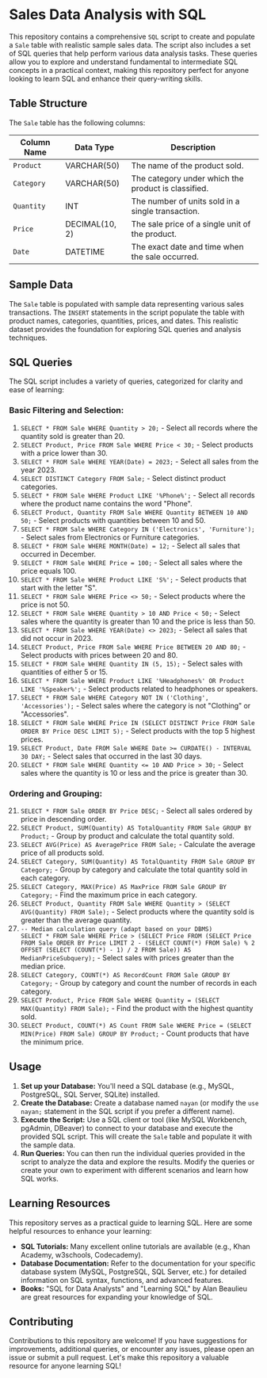  <h1>Sales Data Analysis with SQL</h1>

  <p>This repository contains a comprehensive <code>SQL</code> script to create and populate a <code>Sale</code> table with realistic sample sales data. The script also includes a set of SQL queries that help perform various data analysis tasks. These queries allow you to explore and understand fundamental to intermediate SQL concepts in a practical context, making this repository perfect for anyone looking to learn SQL and enhance their query-writing skills.</p>

  <h2>Table Structure</h2>
    <p>The <code>Sale</code> table has the following columns:</p>
    <table>
        <thead>
            <tr>
                <th>Column Name</th>
                <th>Data Type</th>
                <th>Description</th>
            </tr>
        </thead>
        <tbody>
            <tr>
                <td><code>Product</code></td>
                <td>VARCHAR(50)</td>
                <td>The name of the product sold.</td>
            </tr>
            <tr>
                <td><code>Category</code></td>
                <td>VARCHAR(50)</td>
                <td>The category under which the product is classified.</td>
            </tr>
            <tr>
                <td><code>Quantity</code></td>
                <td>INT</td>
                <td>The number of units sold in a single transaction.</td>
            </tr>
            <tr>
                <td><code>Price</code></td>
                <td>DECIMAL(10, 2)</td>
                <td>The sale price of a single unit of the product.</td>
            </tr>
            <tr>
                <td><code>Date</code></td>
                <td>DATETIME</td>
                <td>The exact date and time when the sale occurred.</td>
            </tr>
        </tbody>
    </table>
    <h2>Sample Data</h2>
    <p>The <code>Sale</code> table is populated with sample data representing various sales transactions. The <code>INSERT</code> statements in the script populate the table with product names, categories, quantities, prices, and dates. This realistic dataset provides the foundation for exploring SQL queries and analysis techniques.</p>
    <h2>SQL Queries</h2>
    <p>The SQL script includes a variety of queries, categorized for clarity and ease of learning:</p>
    <h3>Basic Filtering and Selection:</h3>
    <ol>
        <li><code>SELECT * FROM Sale WHERE Quantity > 20;</code> - Select all records where the quantity sold is greater than 20.</li>
        <li><code>SELECT Product, Price FROM Sale WHERE Price < 30;</code> - Select products with a price lower than 30.</li>
        <li><code>SELECT * FROM Sale WHERE YEAR(Date) = 2023;</code> - Select all sales from the year 2023.</li>
        <li><code>SELECT DISTINCT Category FROM Sale;</code> - Select distinct product categories.</li>
        <li><code>SELECT * FROM Sale WHERE Product LIKE '%Phone%';</code> - Select all records where the product name contains the word "Phone".</li>
        <li><code>SELECT Product, Quantity FROM Sale WHERE Quantity BETWEEN 10 AND 50;</code> - Select products with quantities between 10 and 50.</li>
        <li><code>SELECT * FROM Sale WHERE Category IN ('Electronics', 'Furniture');</code> - Select sales from Electronics or Furniture categories.</li>
        <li><code>SELECT * FROM Sale WHERE MONTH(Date) = 12;</code> - Select all sales that occurred in December.</li>
        <li><code>SELECT * FROM Sale WHERE Price = 100;</code> - Select all sales where the price equals 100.</li>
        <li><code>SELECT * FROM Sale WHERE Product LIKE 'S%';</code> - Select products that start with the letter "S".</li>
        <li><code>SELECT * FROM Sale WHERE Price <> 50;</code> - Select products where the price is not 50.</li>
        <li><code>SELECT * FROM Sale WHERE Quantity > 10 AND Price < 50;</code> - Select sales where the quantity is greater than 10 and the price is less than 50.</li>
        <li><code>SELECT * FROM Sale WHERE YEAR(Date) <> 2023;</code> - Select all sales that did not occur in 2023.</li>
        <li><code>SELECT Product, Price FROM Sale WHERE Price BETWEEN 20 AND 80;</code> - Select products with prices between 20 and 80.</li>
        <li><code>SELECT * FROM Sale WHERE Quantity IN (5, 15);</code> - Select sales with quantities of either 5 or 15.</li>
        <li><code>SELECT * FROM Sale WHERE Product LIKE '%Headphones%' OR Product LIKE '%Speaker%';</code> - Select products related to headphones or speakers.</li>
        <li><code>SELECT * FROM Sale WHERE Category NOT IN ('Clothing', 'Accessories');</code> - Select sales where the category is not "Clothing" or "Accessories".</li>
        <li><code>SELECT * FROM Sale WHERE Price IN (SELECT DISTINCT Price FROM Sale ORDER BY Price DESC LIMIT 5);</code> - Select products with the top 5 highest prices.</li>
        <li><code>SELECT Product, Date FROM Sale WHERE Date >= CURDATE() - INTERVAL 30 DAY;</code> - Select sales that occurred in the last 30 days.</li>
        <li><code>SELECT * FROM Sale WHERE Quantity <= 10 AND Price > 30;</code> - Select sales where the quantity is 10 or less and the price is greater than 30.</li>
    </ol>
    <h3>Ordering and Grouping:</h3>
    <ol start="21">
        <li><code>SELECT * FROM Sale ORDER BY Price DESC;</code> - Select all sales ordered by price in descending order.</li>
        <li><code>SELECT Product, SUM(Quantity) AS TotalQuantity FROM Sale GROUP BY Product;</code> - Group by product and calculate the total quantity sold.</li>
        <li><code>SELECT AVG(Price) AS AveragePrice FROM Sale;</code> - Calculate the average price of all products sold.</li>
        <li><code>SELECT Category, SUM(Quantity) AS TotalQuantity FROM Sale GROUP BY Category;</code> - Group by category and calculate the total quantity sold in each category.</li>
        <li><code>SELECT Category, MAX(Price) AS MaxPrice FROM Sale GROUP BY Category;</code> - Find the maximum price in each category.</li>
        <li><code>SELECT Product, Quantity FROM Sale WHERE Quantity > (SELECT AVG(Quantity) FROM Sale);</code> - Select products where the quantity sold is greater than the average quantity.</li>
        <li><code>-- Median calculation query (adapt based on your DBMS)<br>SELECT * FROM Sale WHERE Price > (SELECT Price FROM (SELECT Price FROM Sale ORDER BY Price LIMIT 2 - (SELECT COUNT(*) FROM Sale) % 2 OFFSET (SELECT (COUNT(*) - 1) / 2 FROM Sale)) AS MedianPriceSubquery);</code> - Select sales with prices greater than the median price.</li>
        <li><code>SELECT Category, COUNT(*) AS RecordCount FROM Sale GROUP BY Category;</code> - Group by category and count the number of records in each category.</li>
        <li><code>SELECT Product, Price FROM Sale WHERE Quantity = (SELECT MAX(Quantity) FROM Sale);</code> - Find the product with the highest quantity sold.</li>
        <li><code>SELECT Product, COUNT(*) AS Count FROM Sale WHERE Price = (SELECT MIN(Price) FROM Sale) GROUP BY Product;</code> - Count products that have the minimum price.</li>
    </ol>
    <h2>Usage</h2>
    <ol>
        <li><strong>Set up your Database:</strong> You'll need a SQL database (e.g., MySQL, PostgreSQL, SQL Server, SQLite) installed.</li>
        <li><strong>Create the Database:</strong> Create a database named <code>nayan</code> (or modify the <code>use nayan;</code> statement in the SQL script if you prefer a different name).</li>
        <li><strong>Execute the Script:</strong> Use a SQL client or tool (like MySQL Workbench, pgAdmin, DBeaver) to connect to your database and execute the provided SQL script. This will create the <code>Sale</code> table and populate it with the sample data.</li>
        <li><strong>Run Queries:</strong> You can then run the individual queries provided in the script to analyze the data and explore the results. Modify the queries or create your own to experiment with different scenarios and learn how SQL works.</li>
    </ol>
    <h2>Learning Resources</h2>
    <p>This repository serves as a practical guide to learning SQL. Here are some helpful resources to enhance your learning:</p>
    <ul>
        <li><strong>SQL Tutorials:</strong> Many excellent online tutorials are available (e.g., Khan Academy, w3schools, Codecademy).</li>
        <li><strong>Database Documentation:</strong> Refer to the documentation for your specific database system (MySQL, PostgreSQL, SQL Server, etc.) for detailed information on SQL syntax, functions, and advanced features.</li>
        <li><strong>Books:</strong> "SQL for Data Analysts" and "Learning SQL" by Alan Beaulieu are great resources for expanding your knowledge of SQL.</li>
    </ul>
    <h2>Contributing</h2>

  <p>Contributions to this repository are welcome! If you have suggestions for improvements, additional queries, or encounter any issues, please open an issue or submit a pull request. Let's make this repository a valuable resource for anyone learning SQL!</p>
